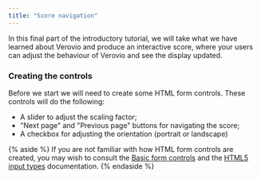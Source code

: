 ```yaml
---
title: "Score navigation"
---
```


In this final part of the introductory tutorial, we will take what we have learned about Verovio and produce an interactive score, where your users can adjust the behaviour of Verovio and see the display updated.

### Creating the controls

Before we start we will need to create some HTML form controls. These controls will do the following:

 - A slider to adjust the scaling factor;
 - "Next page" and "Previous page" buttons for navigating the score;
 - A checkbox for adjusting the orientation (portrait or landscape)

{% aside %}
If you are not familiar with how HTML form controls are created, you may wish to consult the [Basic form controls](https://developer.mozilla.org/en-US/docs/Learn/Forms/Basic_native_form_controls) and the [HTML5 input types](https://developer.mozilla.org/en-US/docs/Learn/Forms/HTML5_input_types) documentation.
{% endaside %}
